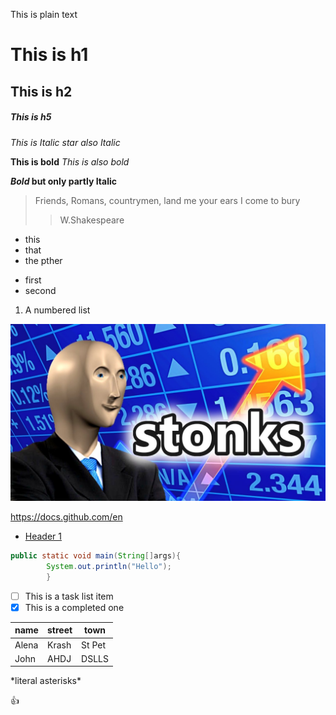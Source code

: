 This is plain text
# This is h1
## This is h2
##### This is h5

*This is Italic star*
_also Italic_

**This is bold**
_This is also bold_

__*Bold* but only partly Italic__

>Friends, Romans, countrymen, land me your ears
> I come to bury
>> W.Shakespeare


* this
* that
* the pther

- first
- second

1. A numbered list

![A picture](./Resource/maxresdefault%20(1).jpg)

https://docs.github.com/en


- [Header 1](#This-is-h1)

```java
public static void main(String[]args){
        System.out.println("Hello");
        }
```

-[ ] This is a task list item
- [x] This is a completed one

| name | street | town |
|------|------|------|
|Alena| Krash | St Pet|
|John| AHDJ| DSLLS|

\*literal asterisks\*

:+1:

